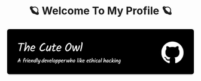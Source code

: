 <h1 align="center">🪐 Welcome To My Profile 🪐</h1>
<img src="https://raw.githubusercontent.com/zqhm/zqhm/refs/heads/main/Header.png">
